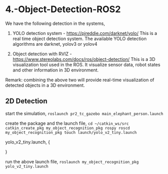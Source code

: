 # 4.-Object-Detection-ROS2

We have the following detection in the systems, 
1. YOLO detection system - https://pjreddie.com/darknet/yolo/
   This is a real time object detection system.
   The available YOLO detection algorithms are darknet, yolov3 or yolov4
   
3. Object detection with RVIZ - https://www.stereolabs.com/docs/ros/object-detection/
   This is a 3D visualization tool used in the ROS. It visualize sensor data, robot states and other information in 3D environment. 

Remark: combining the above two will provide real-time visualization of detected objects in a 3D environment.

2D Detection
---------------
start the simulation,
`roslaunch pr2_tc_gazebo main_elephant_person.launch`

create the package and the launch file,
`cd ~/catkin_ws/src
 catkin_create_pkg my_object_recognition_pkg rospy
 roscd my_object_recognition_pkg
 touch launch/yolo_v2_tiny.launch`

yolo_v2_tiny.launch,
{
<?xml version="1.0" encoding="utf-8"?>

<launch>
  
  <!-- Use YOLOv3 -->
  <arg name="network_param_file"         default="$(find darknet_ros)/config/yolov2-tiny.yaml"/>
  <arg name="image" default="/camera/rgb/image_raw" />


  <!-- Include main launch file -->
  <include file="$(find darknet_ros)/launch/darknet_ros.launch">
    <arg name="network_param_file"    value="$(arg network_param_file)"/>
    <arg name="image" value="$(arg image)" />
  </include>

</launch> }

run the above launch file,
`roslaunch my_object_recognition_pkg yolo_v2_tiny.launch`


